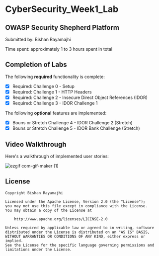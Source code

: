 # CyberSecurity_Week1_Lab

## OWASP Security Shepherd Platform

Submitted by: Bishan Rayamajhi

Time spent: approximately 1 to 3 hours spent in total

## Completion of Labs

The following **required** functionality is complete:

* [x] Required: Challenge 0 - Setup
* [x] Required: Challenge 1 - HTTP Headers
* [x] Required: Challenge 2 - Insecure Direct Object References (IDOR)
* [x] Required: Challenge 3 - IDOR Challenge 1

The following **optional** features are implemented:

* [x] Bouns or Stretch Challenge 4 - IDOR Challenge 2 (Stretch)
* [x] Bouns or Stretch Challenge 5 - IDOR Bank Challenge (Stretch)

## Video Walkthrough

Here's a walkthrough of implemented user stories:

![ezgif com-gif-maker (1)](https://user-images.githubusercontent.com/73560206/120072382-a787fd00-c061-11eb-9779-186d259fdbed.gif)


## License

    Copyright Bishan Rayamajhi

    Licensed under the Apache License, Version 2.0 (the "License");
    you may not use this file except in compliance with the License.
    You may obtain a copy of the License at

        http://www.apache.org/licenses/LICENSE-2.0

    Unless required by applicable law or agreed to in writing, software
    distributed under the License is distributed on an "AS IS" BASIS,
    WITHOUT WARRANTIES OR CONDITIONS OF ANY KIND, either express or implied.
    See the License for the specific language governing permissions and
    limitations under the License.

